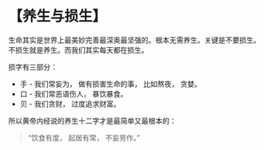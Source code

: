 # 【养生与损生】

生命其实是世界上最美妙完善最深奥最坚强的。根本无需养生。关键是不要损生。不损生就是养生。而我们其实每天都在损生。 

损字有三部分：
-	手 - 我们常妄为， 做有损害生命的事， 比如熬夜， 贪婪。
-	口 - 我们常恶语伤人， 暴饮暴食。
-	贝 - 我们贪财， 过度追求财富。

所以黄帝内经说的养生十二字才是最简单又最根本的：

> “饮食有度， 起居有常， 不妄劳作。”

